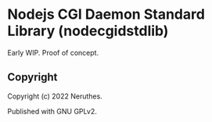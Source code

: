 # Nodejs CGI Daemon Standard Library (nodecgidstdlib)

Early WIP. Proof of concept.




## Copyright

Copyright (c) 2022 Neruthes.

Published with GNU GPLv2.